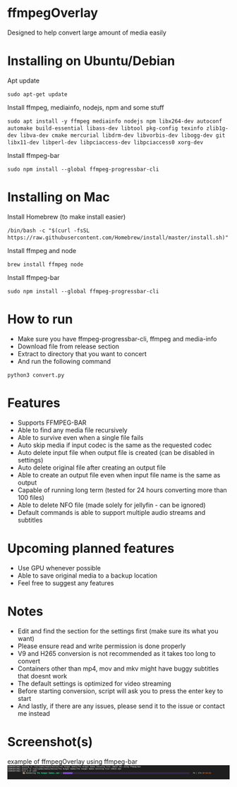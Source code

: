 # ffmpegOverlay
Designed to help convert large amount of media easily

# Installing on Ubuntu/Debian
Apt update
```
sudo apt-get update
```
Install ffmpeg, mediainfo, nodejs, npm and some stuff
```
sudo apt install -y ffmpeg mediainfo nodejs npm libx264-dev autoconf automake build-essential libass-dev libtool pkg-config texinfo zlib1g-dev libva-dev cmake mercurial libdrm-dev libvorbis-dev libogg-dev git libx11-dev libperl-dev libpciaccess-dev libpciaccess0 xorg-dev
```
Install ffmpeg-bar
```
sudo npm install --global ffmpeg-progressbar-cli
```

# Installing on Mac
Install Homebrew (to make install easier)
```
/bin/bash -c "$(curl -fsSL https://raw.githubusercontent.com/Homebrew/install/master/install.sh)"
```
Install ffmpeg and node
```
brew install ffmpeg node
```
Install ffmpeg-bar
```
sudo npm install --global ffmpeg-progressbar-cli
```

# How to run
- Make sure you have ffmpeg-progressbar-cli, ffmpeg and media-info
- Download file from release section
- Extract to directory that you want to concert
- And run the following command
```
python3 convert.py
```

# Features
- Supports FFMPEG-BAR
- Able to find any media file recursively
- Able to survive even when a single file fails
- Auto skip media if input codec is the same as the requested codec
- Auto delete input file when output file is created (can be disabled in settings)
- Auto delete original file after creating an output file
- Able to create an output file even when input file name is the same as output
- Capable of running long term (tested for 24 hours converting more than 100 files)
- Able to delete NFO file (made solely for jellyfin - can be ignored)
- Default commands is able to support multiple audio streams and subtitles

# Upcoming planned features
- Use GPU whenever possible
- Able to save original media to a backup location
- Feel free to suggest any features

# Notes
- Edit and find the section for the settings first (make sure its what you want)
- Please ensure read and write permission is done properly
- V9 and H265 conversion is not recommended as it takes too long to convert
- Containers other than mp4, mov and mkv might have buggy subtitles that doesnt work
- The default settings is optimized for video streaming
- Before starting conversion, script will ask you to press the enter key to start
- And lastly, if there are any issues, please send it to the issue or contact me instead

# Screenshot(s)
example of ffmpegOverlay using ffmpeg-bar
![work](screenshot.png)

